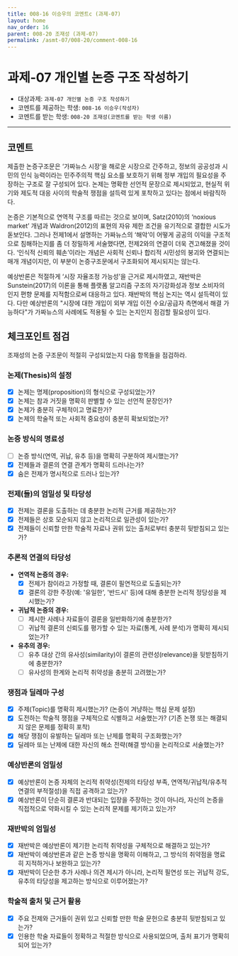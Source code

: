 ```yaml
---
title: 008-16 이승우의 코멘트c (과제-07) 
layout: home
nav_order: 16
parent: 008-20 조재성 (과제-07)
permalink: /asmt-07/008-20/comment-008-16
---
```


# 과제-07 개인별 논증 구조 작성하기

- 대상과제: `과제-07 개인별 논증 구조 작성하기`
- 코멘트를 제공하는 학생: `008-16 이승우(작성자)` 
- 코멘트를 받는 학생: `008-20 조재성(코멘트를 받는 학생 이름)` 

---

## 코멘트

제출한 논증구조문은 ‘가짜뉴스 시장’을 해로운 시장으로 간주하고, 정보의 공공성과 시민의 인식 능력이라는 민주주의적 핵심 요소를 보호하기 위해 정부 개입의 필요성을 주장하는 구조로 잘 구성되어 있다. 논제는 명확한 선언적 문장으로 제시되었고, 현실적 위기와 제도적 대응 사이의 학술적 쟁점을 설득력 있게 포착하고 있다는 점에서 바람직하다.

논증은 기본적으로 연역적 구조를 따르는 것으로 보이며, Satz(2010)의 ‘noxious market’ 개념과 Waldron(2012)의 표현의 자유 제한 조건을 유기적으로 결합한 시도가 돋보인다. 그러나 전제1에서 설명하는 가짜뉴스의 ‘해악’이 어떻게 공공의 이익을 구조적으로 침해하는지를 좀 더 정밀하게 서술했다면, 전제2와의 연결이 더욱 견고해졌을 것이다. ‘인식적 신뢰의 훼손’이라는 개념은 사회적 신뢰나 합리적 시민성의 붕괴와 연결되는 매개 개념이지만, 이 부분이 논증구조문에서 구조화되어 제시되지는 않는다.

예상반론은 적절하게 ‘시장 자율조정 가능성’을 근거로 제시하였고, 재반박은 Sunstein(2017)의 이론을 통해 플랫폼 알고리즘 구조의 자기강화성과 정보 소비자의 인지 편향 문제를 지적함으로써 대응하고 있다. 재반박의 핵심 논지는 역시 설득력이 있다. 다만 예상반론의 "시장에 대한 개입이 외부 개입 이전 수요/공급자 측면에서 해결 가능하다"가 가짜뉴스의 사례에도 적용될 수 있는 논지인지 점검할 필요성이 있다.

## 체크포인트 점검

조재성의 논증 구조문이 적절히 구성되었는지 다음 항목들을 점검하라.

### **논제(Thesis)의 설정**
- [x] 논제는 명제(proposition)의 형식으로 구성되었는가?
- [x] 논제는 참과 거짓을 명확히 판별할 수 있는 선언적 문장인가?
- [x] 논제가 충분히 구체적이고 명료한가?
- [x] 논제의 학술적 또는 사회적 중요성이 충분히 확보되었는가?

### **논증 방식의 명료성**
- [ ] 논증 방식(연역, 귀납, 유추 등)을 명확히 구분하여 제시했는가?
- [x] 전제들과 결론의 연결 관계가 명확히 드러나는가?
- [x] 숨은 전제가 명시적으로 드러나 있는가?

### **전제(들)의 엄밀성 및 타당성**
- [x] 전제는 결론을 도출하는 데 충분한 논리적 근거를 제공하는가?
- [x] 전제들은 상호 모순되지 않고 논리적으로 일관성이 있는가?
- [x] 전제들이 신뢰할 만한 학술적 자료나 권위 있는 출처로부터 충분히 뒷받침되고 있는가?

### **추론적 연결의 타당성**
- **연역적 논증의 경우:**
  - [x] 전제가 참이라고 가정할 때, 결론이 필연적으로 도출되는가?
  - [x] 결론의 강한 주장(예: '유일한', '반드시' 등)에 대해 충분한 논리적 정당성을 제시했는가?

- **귀납적 논증의 경우:**
  - [ ] 제시한 사례나 자료들이 결론을 일반화하기에 충분한가?
  - [ ] 귀납적 결론의 신뢰도를 평가할 수 있는 자료(통계, 사례 분석)가 명확히 제시되었는가?

- **유추의 경우:**
  - [ ] 유추 대상 간의 유사성(similarity)이 결론의 관련성(relevance)을 뒷받침하기에 충분한가?
  - [ ] 유사성의 한계와 논리적 취약성을 충분히 고려했는가?

### **쟁점과 딜레마 구성**
- [x] 주제(Topic)를 명확히 제시했는가? (논증이 겨냥하는 핵심 문제 설정)
- [x] 도전하는 학술적 쟁점을 구체적으로 식별하고 서술했는가? (기존 논쟁 또는 해결되지 않은 문제를 정확히 포착)
- [x] 해당 쟁점이 유발하는 딜레마 또는 난제를 명확히 구조화했는가?
- [x] 딜레마 또는 난제에 대한 자신의 해소 전략(해결 방식)을 논리적으로 서술했는가?

### **예상반론의 엄밀성**
- [x] 예상반론이 논증 자체의 논리적 취약성(전제의 타당성 부족, 연역적/귀납적/유추적 연결의 부적절성)을 직접 공격하고 있는가?
- [x] 예상반론이 단순히 결론과 반대되는 입장을 주장하는 것이 아니라, 자신의 논증을 직접적으로 약화시킬 수 있는 논리적 문제를 제기하고 있는가?

### **재반박의 엄밀성**
- [x] 재반박은 예상반론이 제기한 논리적 취약성을 구체적으로 해결하고 있는가?
- [x] 재반박이 예상반론과 같은 논증 방식을 명확히 이해하고, 그 방식의 취약점을 명료히 지적하거나 보완하고 있는가?
- [x] 재반박이 단순한 추가 사례나 의견 제시가 아니라, 논리적 필연성 또는 귀납적 강도, 유추의 타당성을 제고하는 방식으로 이루어졌는가?

### **학술적 출처 및 근거 활용**
- [x] 주요 전제와 근거들이 권위 있고 신뢰할 만한 학술 문헌으로 충분히 뒷받침되고 있는가?
- [x] 인용한 학술 자료들이 정확하고 적절한 방식으로 사용되었으며, 출처 표기가 명확히 되어 있는가?
